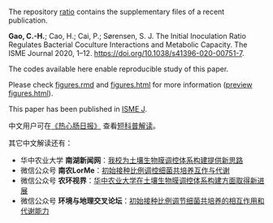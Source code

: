 The repository [ratio](https://github.com/gaospecial/ratio) contains the supplementary files of a recent publication.

**Gao, C.-H.**; Cao, H.; Cai, P.; Sørensen, S. J. The Initial Inoculation Ratio Regulates Bacterial Coculture Interactions and Metabolic Capacity. The ISME Journal 2020, 1–12. https://doi.org/10.1038/s41396-020-00751-7.

The codes available here enable reproducible study of this paper. 

Please check [figures.rmd](./figures.rmd) and [figures.html](./figures.html) for more information ([preview figures.html](https://htmlpreview.github.io/?https://github.com/gaospecial/ratio/blob/master/figures.html)).

This paper has been published in [ISME J](https://www.nature.com/articles/s41396-020-00751-7).

中文用户可在[《热心肠日报》](https://www.mr-gut.cn/daily/show/1267154223?kf=daily_list) 查看[短科普解读](https://www.mr-gut.cn/papers/read/1091736718)。

其它中文解读还有：

- 华中农业大学 **南湖新闻网**：[我校为土壤生物膜调控体系构建提供新思路](http://news.hzau.edu.cn/2020/1029/58588.shtml)
- 微信公众号 **南农LorMe**：[初始接种比例调控细菌共培养互作与代谢](https://mp.weixin.qq.com/s/ITaj2ek2CGzU-uo_5RspPg)
- 微信公众号 **农环视界**：[华中农业大学在土壤生物膜调控体系构建方面取得新进展](https://mp.weixin.qq.com/s/Q0tGC9mHuJpxbzQ1kn-4tA)
- 微信公众号 **环境与地理交叉论坛**：[初始接种比例调节细菌共培养的相互作用和代谢能力](https://mp.weixin.qq.com/s/gLSrG7WFhIx_pwR6s30TUA)
